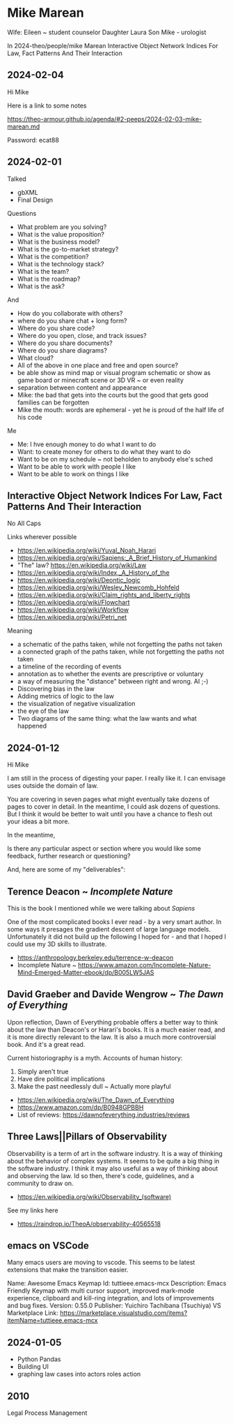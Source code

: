 
# Mike Marean

Wife: Eileen ~ student counselor
Daughter Laura
Son Mike - urologist

In 2024-theo/people/mike Marean
Interactive Object Network Indices For Law, Fact Patterns And Their Interaction

## 2024-02-04

Hi Mike

Here is a link to some notes

https://theo-armour.github.io/agenda/#2-peeps/2024-02-03-mike-marean.md

Password: ecat88

## 2024-02-01

Talked

* gbXML
* Final Design

Questions

* What problem are you solving?
* What is the value proposition?
* What is the business model?
* What is the go-to-market strategy?
* What is the competition?
* What is the technology stack?
* What is the team?
* What is the roadmap?
* What is the ask?

And

* How do you collaborate with others?
* where do you share chat + long form?
* Where do you share code?
* Where do you open, close, and track issues?
* Where do you share documents?
* Where do you share diagrams?
* What cloud?
* All of the above in one place and free and open source?
* be able show as mind map or visual program schematic or show as game board or minecraft scene or 3D VR ~ or even reality
* separation between content and appearance
* Mike: the bad that gets into the courts but the good that gets good families can be forgotten
* Mike the mouth: words are ephemeral - yet he is proud of the half life of his code

Me

* Me: I hve enough money to do what I want to do
* Want: to create money for others to do what they want to do
* Want to be on my schedule ~ not beholden to anybody else's sched
* Want to be able to work with people I like
* Want to be able to work on things I like


## Interactive Object Network Indices For Law, Fact Patterns And Their Interaction

No All Caps

Links wherever possible

* https://en.wikipedia.org/wiki/Yuval_Noah_Harari
* https://en.wikipedia.org/wiki/Sapiens:_A_Brief_History_of_Humankind
* "The" law? https://en.wikipedia.org/wiki/Law
* https://en.wikipedia.org/wiki/Index,_A_History_of_the
* https://en.wikipedia.org/wiki/Deontic_logic
* https://en.wikipedia.org/wiki/Wesley_Newcomb_Hohfeld
* https://en.wikipedia.org/wiki/Claim_rights_and_liberty_rights
* https://en.wikipedia.org/wiki/Flowchart
* https://en.wikipedia.org/wiki/Workflow
* https://en.wikipedia.org/wiki/Petri_net

Meaning

* a schematic of the paths taken, while not forgetting the paths not taken
* a connected graph of the paths taken, while not forgetting the paths not taken
* a timeline of the recording of events
* annotation as to whether the events are prescriptive or voluntary
* a way of measuring the "distance" between right and wrong. AI  ;-)
* Discovering bias in the law
* Adding metrics of logic to the law
* the visualization of negative visualization
* the eye of the law
* Two diagrams of the same thing: what the law wants and what happened



## 2024-01-12

Hi Mike

I am still in the process of digesting your paper. I really like it. I can envisage uses outside the domain of law.

You are covering in seven pages what might eventually take dozens of pages to cover in detail. In the meantime, I could ask dozens of questions.  But I think it would be better to wait until you have a chance to flesh out your ideas a bit more.

In the meantime,

Is there any particular aspect or section where you would like some feedback, further research or questioning?

And, here are some of my "deliverables":

## Terence Deacon ~ _Incomplete Nature_

This is the book I mentioned while we were talking about _Sapiens_

One of the most complicated books I ever read - by a very smart author. In some ways it presages the gradient descent of large language models. Unfortunately it did not build up the following I hoped for - and that I hoped I could use my 3D skills to illustrate.

* https://anthropology.berkeley.edu/terrence-w-deacon
* Incomplete Nature ~ https://www.amazon.com/Incomplete-Nature-Mind-Emerged-Matter-ebook/dp/B005LW5JAS

## David Graeber and Davide Wengrow ~ _The Dawn of Everything_

Upon reflection, Dawn of Everything probable offers a better way to think about the law than Deacon's or Harari's books.  It is a much easier read, and it is more directly relevant to the law.  It is also a much more controversial book. And it's a great read.

Current historiography is a myth. Accounts of human history:

1. Simply aren't true
2. Have dire political implications
3. Make the past needlessly dull ~ Actually more playful

* https://en.wikipedia.org/wiki/The_Dawn_of_Everything
* https://www.amazon.com/dp/B0948GPBBH
* List of reviews: https://dawnofeverything.industries/reviews


## Three Laws||Pillars of Observability

Observability is a term of art in the software industry.  It is a way of thinking about the behavior of complex systems. It seems to be quite a big thing in the software industry.  I think it may also useful as a way of thinking about and observing the law. Id so then, there's code, guidelines, and a community to draw on.

* https://en.wikipedia.org/wiki/Observability_(software)

See my links here

*  https://raindrop.io/TheoA/observability-40565518


## emacs on VSCode

Many emacs users are moving to vscode.  This seems to be latest extensions that make the transition easier.

Name: Awesome Emacs Keymap
Id: tuttieee.emacs-mcx
Description: Emacs Friendly Keymap with multi cursor support, improved mark-mode experience, clipboard and kill-ring integration, and lots of improvements and bug fixes.
Version: 0.55.0
Publisher: Yuichiro Tachibana (Tsuchiya)
VS Marketplace Link: https://marketplace.visualstudio.com/items?itemName=tuttieee.emacs-mcx


## 2024-01-05

* Python Pandas
* Building UI
* graphing law cases into actors roles action

## 2010

Legal Process Management

